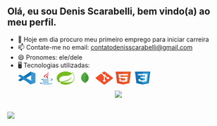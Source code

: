 ## Olá, eu sou Denis Scarabelli, bem vindo(a) ao meu perfil.

- 🔭 Hoje em dia procuro meu primeiro emprego para iniciar carreira
- 📫 Contate-me no email: contatodenisscarabelli@gmail.com
- 😄 Pronomes: ele/dele
- 🖥️ Tecnologias utilizadas: <br />
  <img align="center" alt="Denis-Code" height="30" width="40" src="https://raw.githubusercontent.com/devicons/devicon/master/icons/vscode/vscode-original.svg">
  <img align="center" alt="Denis-Java" height="30" width="40" src="https://raw.githubusercontent.com/devicons/devicon/master/icons/java/java-original.svg">
  <img align="center" alt="Denis-Spring" height="30" width="40" src="https://raw.githubusercontent.com/devicons/devicon/master/icons/spring/spring-original.svg">
  <img align="center" alt="Denis-Mongo" height="30" width="40" src="https://raw.githubusercontent.com/devicons/devicon/master/icons/mongodb/mongodb-original.svg">
  <img align="center" alt="Denis-Git" height="30" width="40" src="https://raw.githubusercontent.com/devicons/devicon/master/icons/git/git-original.svg">
  <img align="center" alt="Denis-HTML" height="30" width="40" src="https://raw.githubusercontent.com/devicons/devicon/master/icons/html5/html5-original.svg">
  <img align="center" alt="Denis-CSS" height="30" width="40" src="https://raw.githubusercontent.com/devicons/devicon/master/icons/css3/css3-original.svg">

<div align="center">
  <a href="https://github.com/DenisCDev">
  <img height="180em" src="https://github-readme-stats.vercel.app/api/top-langs/?username=DenisCDev&layout=compact&langs_count=7&theme=dracula"/>
</div>
  
 ## 
  
 <div>
  <a href="https://www.linkedin.com/in/denis-scarabelli-290897215" target="_blank"><img src="https://img.shields.io/badge/-LinkedIn-%230077B5?style=for-the-badge&logo=linkedin&logoColor=white" target="_blank"></a> 
 </div>
